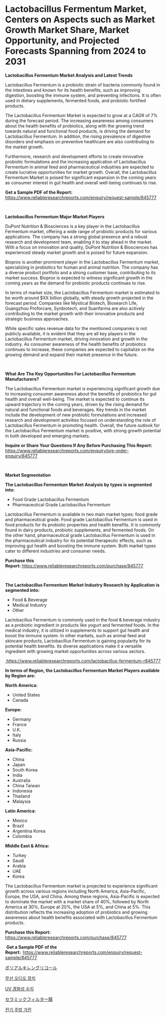 <p><h1>Lactobacillus Fermentum Market, Centers on Aspects such as Market Growth Market Share, Market Opportunity, and Projected Forecasts Spanning from 2024 to 2031</h1></p><p><strong>Lactobacillus Fermentum Market Analysis and Latest Trends</strong></p>
<p><p>Lactobacillus Fermentum is a probiotic strain of bacteria commonly found in the intestines and known for its health benefits, such as improving digestion, boosting the immune system, and preventing infections. It is often used in dietary supplements, fermented foods, and probiotic fortified products.</p><p>The Lactobacillus Fermentum Market is expected to grow at a CAGR of 7% during the forecast period. The increasing awareness among consumers about the health benefits of probiotics, along with the growing trend towards natural and functional food products, is driving the demand for Lactobacillus Fermentum. In addition, the rising prevalence of digestive disorders and emphasis on preventive healthcare are also contributing to the market growth.</p><p>Furthermore, research and development efforts to create innovative probiotic formulations and the increasing application of Lactobacillus Fermentum in animal feed and pharmaceutical industries are expected to create lucrative opportunities for market growth. Overall, the Lactobacillus Fermentum Market is poised for significant expansion in the coming years as consumer interest in gut health and overall well-being continues to rise.</p></p>
<p><strong>Get a Sample PDF of the Report:&nbsp;</strong> <a href="https://www.reliableresearchreports.com/enquiry/request-sample/845777">https://www.reliableresearchreports.com/enquiry/request-sample/845777</a></p>
<p>&nbsp;</p>
<p><strong>Lactobacillus Fermentum Major Market Players</strong></p>
<p><p>DuPont Nutrition & Biosciences is a key player in the Lactobacillus Fermentum market, offering a wide range of probiotic products for various applications. The company has a strong global presence and a robust research and development team, enabling it to stay ahead in the market. With a focus on innovation and quality, DuPont Nutrition & Biosciences has experienced steady market growth and is poised for future expansion.</p><p>Bioprox is another prominent player in the Lactobacillus Fermentum market, specializing in probiotics for human and animal nutrition. The company has a diverse product portfolio and a strong customer base, contributing to its market success. Bioprox is expected to witness significant growth in the coming years as the demand for probiotic products continues to rise.</p><p>In terms of market size, the Lactobacillus Fermentum market is estimated to be worth around $XX billion globally, with steady growth projected in the forecast period. Companies like Mystical Biotech, Biosearch Life, Guangzhou Proforcare, Synbiotech, and Suanfarma are also actively contributing to the market growth with their innovative products and strategic business approaches.</p><p>While specific sales revenue data for the mentioned companies is not publicly available, it is evident that they are all key players in the Lactobacillus Fermentum market, driving innovation and growth in the industry. As consumer awareness of the health benefits of probiotics continues to increase, these companies are expected to capitalize on the growing demand and expand their market presence in the future.</p></p>
<p>&nbsp;</p>
<p><strong>What Are The Key Opportunities For Lactobacillus Fermentum Manufacturers?</strong></p>
<p><p>The Lactobacillus Fermentum market is experiencing significant growth due to increasing consumer awareness about the benefits of probiotics for gut health and overall well-being. The market is expected to continue its upward trajectory in the coming years, driven by the rising demand for natural and functional foods and beverages. Key trends in the market include the development of new probiotic formulations and increased research and development activities focused on understanding the role of Lactobacillus Fermentum in promoting health. Overall, the future outlook for the Lactobacillus Fermentum market is positive, with strong growth potential in both developed and emerging markets.</p></p>
<p><strong>Inquire or Share Your Questions If Any Before Purchasing This Report:</strong> <a href="https://www.reliableresearchreports.com/enquiry/pre-order-enquiry/845777">https://www.reliableresearchreports.com/enquiry/pre-order-enquiry/845777</a></p>
<p>&nbsp;</p>
<p><strong>Market Segmentation</strong></p>
<p><strong>The Lactobacillus Fermentum Market Analysis by types is segmented into:</strong></p>
<p><ul><li>Food Grade Lactobacillus Fermentum</li><li>Pharmaceutical Grade Lactobacillus Fermentum</li></ul></p>
<p><p>Lactobacillus Fermentum is available in two main market types: food grade and pharmaceutical grade. Food grade Lactobacillus Fermentum is used in food products for its probiotic properties and health benefits. It is commonly found in dairy products, probiotic supplements, and fermented foods. On the other hand, pharmaceutical grade Lactobacillus Fermentum is used in the pharmaceutical industry for its potential therapeutic effects, such as improving gut health and boosting the immune system. Both market types cater to different industries and consumer needs.</p></p>
<p><strong>Purchase this Report:&nbsp;</strong><a href="https://www.reliableresearchreports.com/purchase/845777">https://www.reliableresearchreports.com/purchase/845777</a></p>
<p>&nbsp;</p>
<p><strong>The Lactobacillus Fermentum Market Industry Research by Application is segmented into:</strong></p>
<p><ul><li>Food & Beverage</li><li>Medical Industry</li><li>Other</li></ul></p>
<p><p>Lactobacillus Fermentum is commonly used in the food & beverage industry as a probiotic ingredient in products like yogurt and fermented foods. In the medical industry, it is utilized in supplements to support gut health and boost the immune system. In other markets, such as animal feed and skincare products, Lactobacillus Fermentum is gaining popularity for its potential health benefits. Its diverse applications make it a versatile ingredient with growing market opportunities across various sectors.</p></p>
<p><a href="https://www.reliableresearchreports.com/lactobacillus-fermentum-r845777">&nbsp;https://www.reliableresearchreports.com/lactobacillus-fermentum-r845777</a></p>
<p><strong>In terms of Region, the Lactobacillus Fermentum Market Players available by Region are:</strong></p>
<p>
    <p> <strong> North America: </strong>
        <ul>
            <li>United States</li>
            <li>Canada</li>
        </ul>
        </p> 
    <p> <strong> Europe: </strong>
        <ul>
            <li>Germany</li>
            <li>France</li>
            <li>U.K.</li>
            <li>Italy</li>
            <li>Russia</li>
        </ul>
        </p> 
    <p> <strong> Asia-Pacific: </strong>
        <ul>
            <li>China</li>
            <li>Japan</li>
            <li>South Korea</li>
            <li>India</li>
            <li>Australia</li>
            <li>China Taiwan</li>
            <li>Indonesia</li>
            <li>Thailand</li>
            <li>Malaysia</li>
        </ul>
        </p> 
    <p> <strong> Latin America: </strong>
        <ul>
            <li>Mexico</li>
            <li>Brazil</li>
            <li>Argentina Korea</li>
            <li>Colombia</li>
        </ul>
        </p> 
    <p> <strong> Middle East & Africa: </strong>
        <ul>
            <li>Turkey</li>
            <li>Saudi</li>
            <li>Arabia</li>
            <li>UAE</li>
            <li>Korea</li>
        </ul>
    </p>
    </p>
<p><p>The Lactobacillus Fermentum market is projected to experience significant growth across various regions including North America, Asia-Pacific, Europe, the USA, and China. Among these regions, Asia-Pacific is expected to dominate the market with a market share of 40%, followed by North America at 30%, Europe at 20%, the USA at 5%, and China at 5%. This distribution reflects the increasing adoption of probiotics and growing awareness about health benefits associated with Lactobacillus Fermentum products.</p></p>
<p><strong>Purchase this Report: </strong><a href="https://www.reliableresearchreports.com/purchase/845777">https://www.reliableresearchreports.com/purchase/845777</a></p>
<p>&nbsp;<strong>Get a Sample PDF of the Report:&nbsp;&nbsp;</strong><a href="https://www.reliableresearchreports.com/enquiry/request-sample/845777">https://www.reliableresearchreports.com/enquiry/request-sample/845777</a></p>
<p><strong></strong></p>
<p><p><a href="https://github.com/zekaoe592392/Market-Research-Report-List-1/blob/main/163142518266.md">ポリアルキレングリコール</a></p><p><a href="https://github.com/Maeennan456456/Market-Research-Report-List-1/blob/main/210334816753.md">무선 오디오 장치</a></p><p><a href="https://github.com/vsap75a286l/Market-Research-Report-List-1/blob/main/657591816752.md">UV 경화성 수지</a></p><p><a href="https://github.com/LeanneBruen2023/Market-Research-Report-List-1/blob/main/414908718265.md">セラミックフィルター膜</a></p><p><a href="https://medium.com/@goonfghyt6587/%EC%A0%84%EA%B8%B0-%EC%A3%BC%EB%B0%A9-%EA%B0%80%EC%A0%84%EC%A0%9C%ED%92%88-%EC%8B%9C%EC%9E%A5-%EA%B7%9C%EB%AA%A8-%EB%B0%8F-%EC%8B%9C%EC%9E%A5-%EB%8F%99%ED%96%A5-%EC%A0%84%EB%B0%98%EC%A0%81%EC%9D%B8-%EC%82%B0%EC%97%85-%EA%B0%9C%EC%9A%94-2024%EB%85%84%EB%B6%80%ED%84%B0-2031%EB%85%84%EA%B9%8C%EC%A7%80-fbdc1e2c3483">전기 주방 가전</a></p></p>